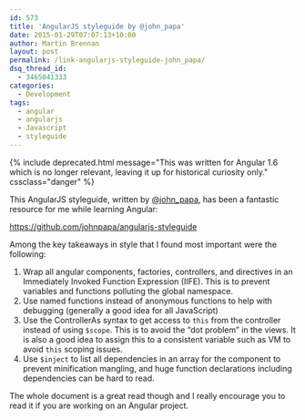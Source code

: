 ```yaml
---
id: 573
title: 'AngularJS styleguide by @john_papa'
date: 2015-01-29T07:07:13+10:00
author: Martin Brennan
layout: post
permalink: /link-angularjs-styleguide-john_papa/
dsq_thread_id:
  - 3465041333
categories:
  - Development
tags:
  - angular
  - angularjs
  - Javascript
  - styleguide
---
```


{% include deprecated.html message="This was written for Angular 1.6 which is no longer relevant, leaving it up for historical curiosity only." cssclass="danger" %}

This AngularJS styleguide, written by <a title="john_papa" href="https://twitter.com/john_papa" target="_blank">@john_papa</a>, has been a fantastic resource for me while learning Angular:

<a title="AngularJS Styleguide" href="https://github.com/johnpapa/angularjs-styleguide" target="_blank">https://github.com/johnpapa/angularjs-styleguide</a>

Among the key takeaways in style that I found most important were the following:

  1. Wrap all angular components, factories, controllers, and directives in an Immediately Invoked Function Expression (IIFE). This is to prevent variables and functions polluting the global namespace.
  2. Use named functions instead of anonymous functions to help with debugging (generally a good idea for all JavaScript)
  3. Use the ControllerAs syntax to get access to `this` from the controller instead of using `$scope`. This is to avoid the “dot problem” in the views. It is also a good idea to assign this to a consistent variable such as VM to avoid `this` scoping issues.
  4. Use `$inject` to list all dependencies in an array for the component to prevent minification mangling, and huge function declarations including dependencies can be hard to read.

The whole document is a great read though and I really encourage you to read it if you are working on an Angular project.